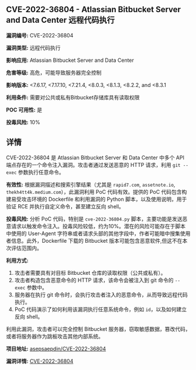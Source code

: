 ## CVE-2022-36804 - Atlassian Bitbucket Server and Data Center 远程代码执行

**漏洞编号:** CVE-2022-36804

**漏洞类型:** 远程代码执行

**影响应用:** Atlassian Bitbucket Server and Data Center

**危害等级:** 高危，可能导致服务器完全控制

**影响版本:** <7.6.17, <7.17.10, <7.21.4, <8.0.3, <8.1.3, <8.2.2, and <8.3.1

**利用条件:** 需要对公共或私有Bitbucket存储库具有读取权限

**POC 可用性:** 是

**投毒风险:** 10%

## 详情

CVE-2022-36804 是 Atlassian Bitbucket Server 和 Data Center 中多个 API 端点存在的一个命令注入漏洞。攻击者通过发送恶意的 HTTP 请求，利用 `git --exec` 参数执行任意命令。

**有效性:** 根据漏洞描述和搜索引擎结果（尤其是 `rapid7.com`, `assetnote.io`, `thekh4tt4k.medium.com`），此漏洞利用 PoC 代码有效。提供的 PoC 代码包含构建易受攻击环境的 Dockerfile 和利用漏洞的 Python 脚本，以及使用说明，用于验证 RCE 并执行自定义命令，甚至建立反向 shell。

**投毒风险:** 分析 PoC 代码，特别是 `cve-2022-36804.py` 脚本，主要功能是发送恶意请求以触发命令注入。投毒风险较低，约为10%。潜在的风险可能存在于脚本中使用的 User-Agent 字符串或者请求头部的其他字段中，作者可能暗中搜集使用者信息。此外，Dockerfile 下载的 Bitbucket 版本可能包含恶意软件,但这不在本次评估范围内。

**利用方式:**

1.  攻击者需要具有对目标 Bitbucket 仓库的读取权限（公共或私有）。
2.  攻击者构造包含恶意命令的 HTTP 请求，该命令会被注入到 git 命令的 `--exec` 参数中。
3.  服务器在执行 git 命令时，会执行攻击者注入的恶意命令，从而导致远程代码执行。
4.  PoC 代码演示了如何利用该漏洞执行任意系统命令，例如 `id`，以及如何建立反向 shell。

利用此漏洞，攻击者可以完全控制 Bitbucket 服务器，窃取敏感数据，篡改代码，或者将服务器作为跳板攻击其他内部系统。

**项目地址:** [asepsaepdin/CVE-2022-36804](https://github.com/asepsaepdin/CVE-2022-36804)

**漏洞详情:** [CVE-2022-36804](https://nvd.nist.gov/vuln/detail/CVE-2022-36804)